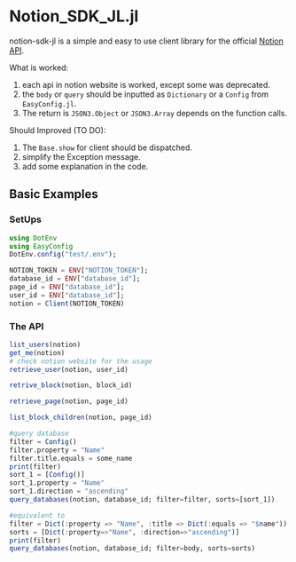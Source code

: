 # Notion_SDK_JL.jl
notion-sdk-jl is a simple and easy to use client library for the official [Notion API](https://developers.notion.com/).

What is worked: 
1. each api in notion website is worked, except some was deprecated.
2. the `body` or `query` should be inputted as `Dictionary` or a `Config` from `EasyConfig.jl`.
3. The return is `JSON3.Object` or `JSON3.Array` depends on the function calls.

Should Improved (TO DO):
1. The `Base.show` for client should be dispatched.
2. simplify the Exception message. 
3. add some explanation in the code.

## Basic Examples
### SetUps
```Julia
using DotEnv
using EasyConfig
DotEnv.config("test/.env");

NOTION_TOKEN = ENV["NOTION_TOKEN"];
database_id = ENV["database_id"];
page_id = ENV["database_id"];
user_id = ENV["database_id"];
notion = Client(NOTION_TOKEN)
```

### The API
```Julia
list_users(notion)
get_me(notion)
# check notion website for the usage
retrieve_user(notion, user_id)

retrive_block(notion, block_id)

retrieve_page(notion, page_id)

list_block_children(notion, page_id)

#query database
filter = Config()
filter.property = "Name"
filter.title.equals = some_name
print(filter)
sort_1 = [Config()]
sort_1.property = "Name"
sort_1.direction = "ascending"
query_databases(notion, database_id; filter=filter, sorts=[sort_1])

#equivalent to 
filter = Dict(:property => "Name", :title => Dict(:equals => "$name"))
sorts = [Dict(:property=>"Name", :direction=>"ascending")]
print(filter)
query_databases(notion, database_id; filter=body, sorts=sorts)
```



